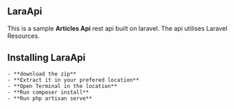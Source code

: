 ## LaraApi

This is a sample <strong>Articles Api</strong> rest api built on laravel. The api utilises Laravel Resources. 

## Installing LaraApi

```
- **download the zip**
- **Extract it in your prefered location**
- **Open Terminal in the location**
- **Run composer install**
- **Run php artisan serve**

```

